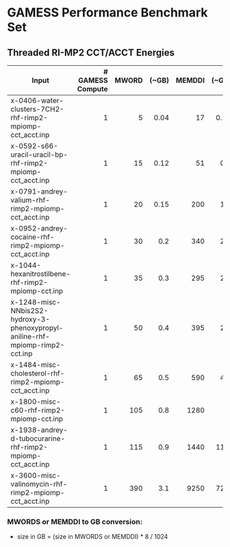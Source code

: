 # GAMESS Performance Benchmark Set

## Threaded RI-MP2 CCT/ACCT Energies

|Input|# GAMESS Compute|MWORD|(~GB)|MEMDDI|(~GB)|Comment|
|-----|----------------:|-----:|------:|-----:|------:|-------:|
|x-0406-water-clusters-7CH2-rhf-rimp2-mpiomp-cct_acct.inp|1|5|0.04|17|0.13|All architectures|
|x-0592-s66-uracil-uracil-bp-rhf-rimp2-mpiomp-cct_acct.inp|1|15|0.12|51|0.4|All architectures|
|x-0791-andrey-valium-rhf-rimp2-mpiomp-cct_acct.inp|1|20|0.15|200|1.6|All architectures|
|x-0952-andrey-cocaine-rhf-rimp2-mpiomp-cct_acct.inp|1|30|0.2|340|2.7|All architectures|
|x-1044-hexanitrostilbene-rhf-rimp2-mpiomp-cct.inp|1|35|0.3|295|2.3|All architectures|
|x-1248-misc-NNbis2S2-hydroxy-3-phenoxypropyl-aniline-rhf-mpiomp-rimp2-cct.inp|1|50|0.4|395|2.6|All architectures|
|x-1484-misc-cholesterol-rhf-rimp2-mpiomp-cct_acct.inp|1|65|0.5|590|4.6|All architectures|
|x-1800-misc-c60-rhf-rimp2-mpiomp-cct.inp|1|105|0.8|1280|10|All architectures|
|x-1938-andrey-d-tubocurarine-rhf-rimp2-mpiomp-cct_acct.inp|1|115|0.9|1440|11.3|All architectures|
|x-3600-misc-valinomycin-rhf-rimp2-mpiomp-cct_acct.inp|1|390|3.1|9250|72.3|All architectures|

### MWORDS or MEMDDI to GB conversion:

*  size in GB = (size in MWORDS or MEMDDI) * 8 / 1024
